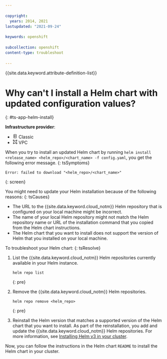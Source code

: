 ```yaml
---

copyright: 
  years: 2014, 2021
lastupdated: "2021-09-24"

keywords: openshift

subcollection: openshift
content-type: troubleshoot

---
```




{{site.data.keyword.attribute-definition-list}}

# Why can't I install a Helm chart with updated configuration values?
{: #ts-app-helm-install}

**Infrastructure provider**:
* <img src="../images/icon-classic.png" alt="Classic infrastructure provider icon" width="15" style="width:15px; border-style: none"/> Classic
* <img src="../images/icon-vpc.png" alt="VPC infrastructure provider icon" width="15" style="width:15px; border-style: none"/> VPC


When you try to install an updated Helm chart by running `helm install <release_name> <helm_repo>/<chart_name> -f config.yaml`, you get the following error message.
{: tsSymptoms}

```
Error: failed to download "<helm_repo>/<chart_name>"
```
{: screen}


You might need to update your Helm installation because of the following reasons:
{: tsCauses}

* The URL to the {{site.data.keyword.cloud_notm}} Helm repository that is configured on your local machine might be incorrect.
* The name of your local Helm repository might not match the Helm repository name or URL of the installation command that you copied from the Helm chart instructions.
* The Helm chart that you want to install does not support the version of Helm that you installed on your local machine.


To troubleshoot your Helm chart:
{: tsResolve}

1. List the {{site.data.keyword.cloud_notm}} Helm repositories currently available in your Helm instance.
    ```
    helm repo list
    ```
    {: pre}

2. Remove the {{site.data.keyword.cloud_notm}} Helm repositories.
    ```
    helm repo remove <helm_repo>
    ```
    {: pre}

3. Reinstall the Helm version that matches a supported version of the Helm chart that you want to install. As part of the reinstallation, you add and update the {{site.data.keyword.cloud_notm}} Helm repositories. For more information, see [Installing Helm v3 in your cluster](/docs/openshift?topic=openshift-helm#install_v3).

Now, you can follow the instructions in the Helm chart `README` to install the Helm chart in your cluster.

<br />






